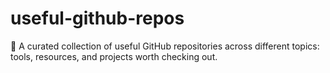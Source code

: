 # useful-github-repos
🔨 A curated collection of useful GitHub repositories across different topics: tools, resources, and projects worth checking out.
